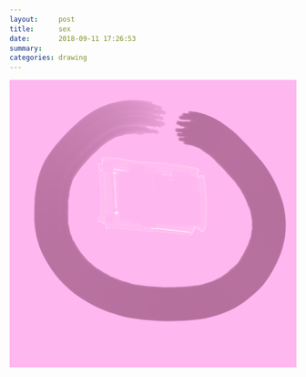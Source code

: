 ```yaml
---
layout:     post
title:      sex
date:       2018-09-11 17:26:53
summary:    
categories: drawing
---
```

![sex](/images/diary/sex.png ".")
